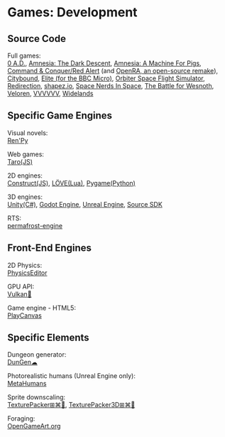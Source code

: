 # Games: Development

## Source Code

Full games:  
[0 A.D.](https://play0ad.com/game-info/project-overview/),
[Amnesia: The Dark Descent](https://github.com/FrictionalGames/AmnesiaTheDarkDescent),
[Amnesia: A Machine For Pigs](https://github.com/FrictionalGames/AmnesiaAMachineForPigs),
[Command & Conquer/Red Alert](https://github.com/electronicarts/CnC_Remastered_Collection) (and [OpenRA, an open-source remake](https://www.openra.net/)),
[Citybound](https://aeplay.org/citybound),
[Elite (for the BBC Micro)](https://www.bbcelite.com/),
[Orbiter Space Flight Simulator](https://github.com/orbitersim/orbiter),
[Redirection](https://github.com/dan200/Redirection),
[shapez.io](https://github.com/tobspr/shapez.io),
[Space Nerds In Space](https://smcameron.github.io/space-nerds-in-space/),
[The Battle for Wesnoth](https://www.wesnoth.org/),
[Veloren](https://veloren.net/),
[VVVVVV](https://github.com/TerryCavanagh/vvvvvv),
[Widelands](https://www.widelands.org/)

## Specific Game Engines

Visual novels:  
[Ren'Py](https://www.renpy.org/)

Web games:  
[Taro(JS)](https://www.echou.xyz/taro/)

2D engines:  
[Construct(JS)](https://www.construct.net/en),
[LÖVE(Lua)](https://love2d.org/),
[Pygame(Python)](https://www.pygame.org/)

3D engines:  
[Unity(C#)](https://unity.com/),
[Godot Engine](https://godotengine.org/),
[Unreal Engine](https://www.unrealengine.com/),
[Source SDK](https://developer.valvesoftware.com/wiki/SDK_Installation)

RTS:  
[permafrost-engine](https://github.com/eduard-permyakov/permafrost-engine)

## Front-End Engines

2D Physics:  
[PhysicsEditor](https://www.codeandweb.com/physicseditor)

GPU API:  
[Vulkan🔌](https://www.khronos.org/vulkan/)

Game engine - HTML5:  
[PlayCanvas](https://playcanvas.com/)

## Specific Elements

Dungeon generator:  
[DunGen☁](https://dungen.app/dungen/)

Photorealistic humans (Unreal Engine only):  
[MetaHumans](https://www.unrealengine.com/en-US/digital-humans)

Sprite downscaling:  
[TexturePacker⊞⌘🐧](https://www.codeandweb.com/texturepacker),
[TexturePacker3D⊞⌘🐧](https://www.codeandweb.com/texturepacker3d)

Foraging:  
[OpenGameArt.org](https://opengameart.org/)
